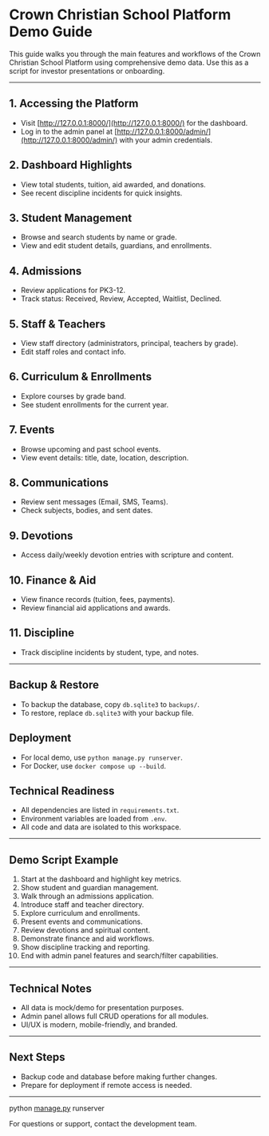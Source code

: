 # Crown Christian School Platform Demo Guide

This guide walks you through the main features and workflows of the Crown Christian School Platform using comprehensive demo data. Use this as a script for investor presentations or onboarding.

---

## 1. Accessing the Platform

- Visit [http://127.0.0.1:8000/](http://127.0.0.1:8000/) for the dashboard.
- Log in to the admin panel at [http://127.0.0.1:8000/admin/](http://127.0.0.1:8000/admin/) with your admin credentials.

## 2. Dashboard Highlights

- View total students, tuition, aid awarded, and donations.
- See recent discipline incidents for quick insights.

## 3. Student Management

- Browse and search students by name or grade.
- View and edit student details, guardians, and enrollments.

## 4. Admissions

- Review applications for PK3-12.
- Track status: Received, Review, Accepted, Waitlist, Declined.

## 5. Staff & Teachers

- View staff directory (administrators, principal, teachers by grade).
- Edit staff roles and contact info.

## 6. Curriculum & Enrollments

- Explore courses by grade band.
- See student enrollments for the current year.

## 7. Events

- Browse upcoming and past school events.
- View event details: title, date, location, description.

## 8. Communications

- Review sent messages (Email, SMS, Teams).
- Check subjects, bodies, and sent dates.

## 9. Devotions

- Access daily/weekly devotion entries with scripture and content.

## 10. Finance & Aid

- View finance records (tuition, fees, payments).
- Review financial aid applications and awards.

## 11. Discipline

- Track discipline incidents by student, type, and notes.

---

## Backup & Restore

- To backup the database, copy `db.sqlite3` to `backups/`.
- To restore, replace `db.sqlite3` with your backup file.

## Deployment

- For local demo, use `python manage.py runserver`.
- For Docker, use `docker compose up --build`.

## Technical Readiness

- All dependencies are listed in `requirements.txt`.
- Environment variables are loaded from `.env`.
- All code and data are isolated to this workspace.

---

## Demo Script Example

1. Start at the dashboard and highlight key metrics.
2. Show student and guardian management.
3. Walk through an admissions application.
4. Introduce staff and teacher directory.
5. Explore curriculum and enrollments.
6. Present events and communications.
7. Review devotions and spiritual content.
8. Demonstrate finance and aid workflows.
9. Show discipline tracking and reporting.
10. End with admin panel features and search/filter capabilities.

---

## Technical Notes

- All data is mock/demo for presentation purposes.
- Admin panel allows full CRUD operations for all modules.
- UI/UX is modern, mobile-friendly, and branded.

---

## Next Steps

- Backup code and database before making further changes.
- Prepare for deployment if remote access is needed.

---

python [manage.py](http://_vscodecontentref_/0) runserver

For questions or support, contact the development team.
